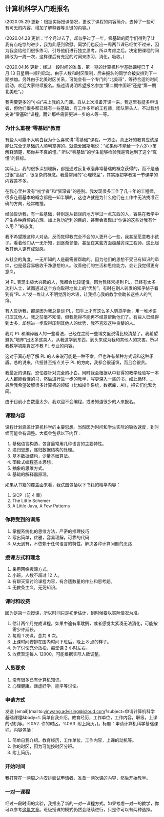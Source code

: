 ## 计算机科学入门班报名

(2020.05.29 更新：根据实际授课情况，更改了课程的内容简介。去掉了一些可有可无的内容，增加了解释器等关键的内容。）

(2020.04.28 更新：半个月过去了，却似乎过了一年。零基础的同学们得到了让我有点吃惊的进步，我为此感到欣慰。同学们也反应一周两节课已经忙不过来，因为我会给他们很多练习，引导他们进行独立思考。所以考虑之后，决定把课程的间隔改为一周一次，这样课后有充足的时间来练习，消化，吸收。）

(2020.04.16 更新：经过一段时间的准备，第一期的计算机科学基础课程已于 4 月 13 日星期一顺利启动。由于人数和时区限制，后来报名的同学会被安排到下一期参加。另外由于北美时区关系，可能会有一个专门的“北美班”，等待合适的时间启动。欢迎大家继续报名。描述请说明希望报名参加“第二期中国班”还是“第一期北美班”。）

我需要更多的“小白”来上我的入门课。自从上次准备开课一来，我这里有挺多申请者，但他们很多都已经有一些基础，有工作多年的工程师，团队带头人。不过我想先讲“零基础”课程，而让那些需要更进一步的人等一等。

### 为什么重视“零基础”教育

有些人可能不大明白我为什么喜欢讲“零基础”课程。一方面，真正好的教育应该是能让完全无基础的人顺利掌握的。就像爱因斯坦说：“如果你不能给一个六岁小孩解释清楚，那你并不真的懂。” 所以“零基础”的学生能够检验我是否达到了这个“真懂”的目标。

实际上，我的很多深刻理解，都是通过反复琢磨非常基础的概念获得的，而不是通过很“高级”，很复杂的概念。我最常用的“心理模型”，其实跟初学者第一节课学的内容差不多。

在我心里并没有“初学者”和“资深者”的差别。我发现很多工作了几十年的工程师，很多连最基本的概念都是一知半解的，这也许就是为什么他们在工作中无法找准正确的方向，经常瞎撞。

经验告诉我，有一些基础，特别是从错误的地方学过一点东西的人，容易在教学中产生各种麻烦的心理。加上急功近利的目的，甚至会表现出“你讲的这些对我有什么用？”的态度。

我不希望跟这种人对话，反而觉得教完全不会的人更开心一些，我甚至愿意教小孩子。看着他们从一无所知，到逐渐领悟，甚至在某些方面超越资深工程师，这比起教其他人更有成就感。

从社会的角度，一无所知的人是最需要帮助的。因为他们的思想不受已有知识的牵绊，也是最容易吸收干净思想的人。改善他们的生活和思维能力，会让我觉得更有意义。

对 PL 表现出极大兴趣的人，我都会比较谨慎。因为我经常提到 PL，已经有太多功利人士，试图通过这个方向取得地位上的“优势”。有时在别人转发的知乎帖子看到有“PL 人”发一堆让人不明觉厉的术语，让我担心我的教学会助长这些人的气焰。

有人告诉我，都是因为我总是谈 PL，知乎上才有这么多人鹦鹉学舌，用一堆术语打压其他人。我之前毫不知情，但我觉得不能再不经意帮助他们了。有些人已经得到太多，却想进一步取得压制其他人的优势，我不喜欢这种贪婪的人。

我对 PL 和编译器人的一些看法，已经在之前一些博文里说得比较清楚了。我希望避免“培养”出太多这类人。从我这学到东西，到头来成为我和其他人的灾害。所以我教学初期肯定不教 PL 专业的内容。

这对于真心想了解 PL 的人来说可能是一种不幸，但也许有某种方式调和这种矛盾。总的说来，传授甚至指点关于 PL 的方向，我都会很谨慎，而且会很贵。

我最近的课程，恐怕要针对完全的小白。同时我会根据从中获得的教学经验写一本人人都能看懂的书，然后进行进一步的教学，写更深入一些的书，如此循环…… 最后我希望破解很多计算机的领域（比如操作系统，数据库，AI），把它们化繁为简。

由于目前小白数量太少，我欢迎不会编程，或者知道很少的人来报名。

### 课程内容

课程计划涵盖计算机科学的主要思想。当然因为时间和学生实际的吸收速度，到时候可能会有调整。大概会包括以下内容：

1.  基础语言构造，包含最常用几种语言的主要特性。
2.  递归思想，递归数据结构的处理。
3.  基本数据结构，少量基础算法。
4.  函数式编程基本思想。
5.  抽象的思维方式。
6.  基础的解释器原理。

如果从书籍的覆盖面来看，我试图包括以下书籍的精华内容：

1.  SICP（前 4 章）
2.  The Little Schemer
3.  A Little Java, A Few Patterns

### 你将受到的训练

1.  掌握系统化的思维方法，严密的推理技巧
2.  写出简单，优雅，容易理解，可靠的代码
3.  从无到有，不依赖于任何语言的特性，解决各种计算问题的思路

### 授课方式和理念

1.  采用网络授课方式。
2.  小班，人数不超过 12 人。
3.  有聊天室讨论课程内容，有合适数量的作业和思考题。
4.  无教条主义，无死知识。

### 课时和收费

因为是第一次授课，所以时间只是初步估计，到时候要以实际情况为准。

1.  估计两个月完成课程。如果中途有事耽搁，或者感觉太紧凑无法消化，可能按需少许延长。
2.  每周 1 次课，总共 8 次。
3.  上课时间安排在国内时间下班后，晚上 8 点的样子。
4.  为了讨论充分放松，每堂课 2 小时左右。
5.  收费暂定每人 12000，可能根据实际人数调整。

### 人员要求

1.  没有很多已有计算机知识。
2.  心理健康。谦虚好学，能平等讨论。

### 申请方式

发送 [email](mailto:yinwang.advising@icloud.com?subject=申请计算机科学基础课程&body=1\. 简单自我介绍。教育经历，工作单位，工作内容，职级，上课的动机等。%0A2\. 你的时区。%0A3\. 附上简历。)。标题：申请计算机科学基础课程。内容包括：

1.  简单自我介绍。教育经历，工作单位，工作内容，上课的动机等。
2.  你的时区，因为可能按时区分班。
3.  附上简历。

### 开始时间

我打算在一两周之内安排面试申请者，准备一两次课的内容，然后开始教学。

### 一对一课程

经过一段时间的实验，我推出了新的一对一课程方式。如果考虑一对一的教学，你可以参考[这篇文章](http://www.yinwang.org/blog-cn/2020/04/30/individualized-learning)。班级授课的模式仍然会继续进行，只是你可以有两种选择。
